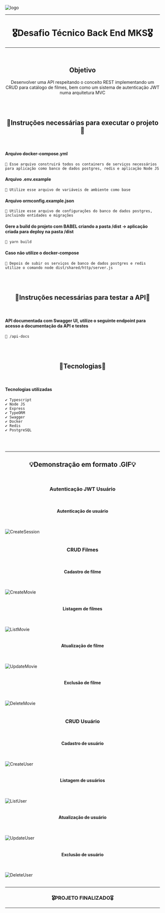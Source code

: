 ![logo](https://user-images.githubusercontent.com/68918326/193332767-8248edfa-cf76-4032-8eed-05bf3037838c.PNG)

<hr>
<h1 align="center">🎖️Desafio Técnico Back End MKS🎖️</h1>
<hr>
<br>


<h2 align="center">Objetivo</h2>
<p align="center">
  Desenvolver uma API respeitando o conceito REST implementando um CRUD para catálogo de filmes, bem como um sistema de autenticação JWT numa arquitetura MVC</p>
<br>
<br>


<h2 align="center">🚧Instruções necessárias para executar o projeto🚧</h2>
<br>

  #### Arquivo docker-compose.yml
    📌 Esse arquivo construirá todos os containers de serviços necessários para aplicação como banco de dados postgres, redis e aplicação Node JS

  #### Arquivo .env.example
    📌 Utilize esse arquivo de variáveis de ambiente como base
  
  #### Arquivo ormconfig.example.json
    📌 Utilize esse arquivo de configurações do banco de dados postgres, incluindo entidades e migrações
    
  #### Gere a build do projeto com BABEL criando a pasta /dist -> aplicação criada para deploy na pasta /dist
    📌 yarn build
    
  #### Caso não utilize o docker-compose
    📌 Depois de subir os serviços de banco de dados postgres e redis utilize o comando node dist/shared/http/server.js

<br>
<br>


<h2 align="center">🚧Instruções necessárias para testar a API🚧</h2>
<br> 

  #### API documentada com Swagger UI, utilize o seguinte endpoint para acesso a documentação da API e testes
    📌 /api-docs

<br>
<br>


<h2 align="center">🚨Tecnologias🚨</h2>
<br> 

  #### Tecnologias utilizadas
    ✔️ Typescript
    ✔️ Node JS
    ✔️ Express
    ✔️ TypeORM
    ✔️ Swagger
    ✔️ Docker
    ✔️ Redis
    ✔️ PostgreSQL

<br>
<br> 

    
<hr>
<h2 align="center">💡Demonstração em formato .GIF💡</h2>
<br> 

<h3 align="center">Autenticação JWT Usuário</h3>
<br>

<h4 align="center">Autenticação de usuário</h4>
<br>

![CreateSession](https://user-images.githubusercontent.com/68918326/203686945-065227a2-6b2b-4386-9580-74662545134a.gif)
<br>
<br>



<h3 align="center">CRUD Filmes</h3>
<br>

<h4 align="center">Cadastro de filme</h4>
<br>

![CreateMovie](https://user-images.githubusercontent.com/68918326/203687712-99003217-0e18-4ae6-a2ca-f32f14fb1025.gif)
<br>
<br>

<h4 align="center">Listagem de filmes</h4>
<br>

![ListMovie](https://user-images.githubusercontent.com/68918326/203688137-0be9e7c4-d027-442b-b467-3ae8b071fd97.gif)
<br>
<br>

<h4 align="center">Atualização de filme</h4>
<br>

![UpdateMovie](https://user-images.githubusercontent.com/68918326/203688440-3c3b1170-3037-4f75-91a1-476f642f8047.gif)
<br>
<br>

<h4 align="center">Exclusão de filme</h4>
<br>

![DeleteMovie](https://user-images.githubusercontent.com/68918326/203688807-5dd513df-a1ca-4db6-84c8-51813e42c851.gif)
<br>
<br>


<h3 align="center">CRUD Usuário</h3>
<br>

<h4 align="center">Cadastro de usuário</h4>
<br>

![CreateUser](https://user-images.githubusercontent.com/68918326/203685835-d2c4aee1-7b17-462e-bc32-ee5be06e21c3.gif)
<br>
<br>

<h4 align="center">Listagem de usuários</h4>
<br>

![ListUser](https://user-images.githubusercontent.com/68918326/203686254-c7cd4764-e076-4a65-b705-da41db941d57.gif)
<br>
<br>

<h4 align="center">Atualização de usuário</h4>
<br>

![UpdateUser](https://user-images.githubusercontent.com/68918326/203686521-61074921-6eba-46e5-8e02-264972372222.gif)
<br>
<br>

<h4 align="center">Exclusão de usuário</h4>
<br>

![DeleteUser](https://user-images.githubusercontent.com/68918326/203687262-36e230d6-d885-491a-8f54-2d32876df5b1.gif)
<br>
<br>



<hr>
<h3 align="center">🎖️PROJETO FINALIZADO🎖️</h3>
<hr>
